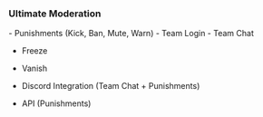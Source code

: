 <h3>Ultimate Moderation</h3>
- Punishments (Kick, Ban, Mute, Warn)
- Team Login
- Team Chat

- Freeze
- Vanish
  
- Discord Integration (Team Chat + Punishments)
- API (Punishments)

